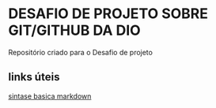 # DESAFIO DE PROJETO SOBRE GIT/GITHUB DA DIO

Repositório criado para o Desafio de projeto

## links úteis

[sintase basica markdown](https://www.markdownguide.org/basic-syntax/)


